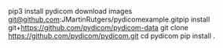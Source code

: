 pip3 install pydicom
download images git@github.com:JMartinRutgers/pydicomexample.gitpip install 
git+https://github.com/pydicom/pydicom-data
git clone https://github.com/pydicom/pydicom.git
cd pydicom
pip install .
